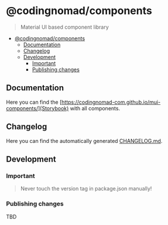 # @codingnomad/components

> Material UI based component library

<!-- TOC -->

- [@codingnomad/components](#codingnomadcomponents)
  - [Documentation](#documentation)
  - [Changelog](#changelog)
  - [Development](#development)
    - [Important](#important)
    - [Publishing changes](#publishing-changes)

<!-- /TOC -->

## Documentation

Here you can find the [https://codingnomad-com.github.io/mui-components/](Storybook) with all components.

## Changelog

Here you can find the automatically generated [CHANGELOG.md](CHANGELOG.md).

## Development

### Important

> Never touch the version tag in package.json manually!

### Publishing changes

TBD
